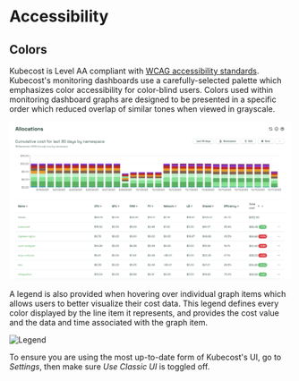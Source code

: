 # Accessibility

## Colors

Kubecost is Level AA compliant with [WCAG accessibility standards](https://www.w3.org/WAI/WCAG21/quickref/). Kubecost's monitoring dashboards use a carefully-selected palette which emphasizes color accessibility for color-blind users. Colors used within monitoring dashboard graphs are designed to be presented in a specific order which reduced overlap of similar tones when viewed in grayscale.

![Example palette](/images/color-palette.png)

A legend is also provided when hovering over individual graph items which allows users to better visualize their cost data. This legend defines every color displayed by the line item it represents, and provides the cost value and the data and time associated with the graph item.

![Legend](legend.png)

To ensure you are using the most up-to-date form of Kubecost's UI, go to _Settings_, then make sure _Use Classic UI_ is toggled off.
